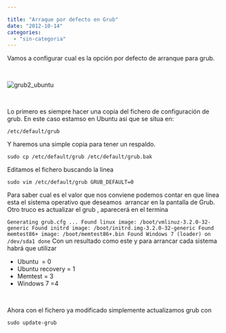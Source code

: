 ```yaml
---

title: "Arraque por defecto en Grub"
date: "2012-10-14"
categories: 
  - "sin-categoria"
---
```


Vamos a configurar cual es la opción por defecto de arranque para grub.

 

![grub2_ubuntu](images/8085979651_1e814334cf_z.jpg)

 

Lo primero es siempre hacer una copia del fichero de configuración de grub. En este caso estamso en Ubuntu asi que se situa en:

`/etc/default/grub`

Y haremos una simple copia para tener un respaldo.

```
sudo cp /etc/default/grub /etc/default/grub.bak 
```

Editamos el fichero buscando la linea

```
sudo vim /etc/default/grub GRUB_DEFAULT=0 
```

Para saber cual es el valor que nos conviene podemos contar en que linea esta el sistema operativo que deseamos  arrancar en la pantalla de Grub. Otro truco es actualizar el grub , aparecerá en el termina

`Generating grub.cfg ... Found linux image: /boot/vmlinuz-3.2.0-32-generic Found initrd image: /boot/initrd.img-3.2.0-32-generic Found memtest86+ image: /boot/memtest86+.bin Found Windows 7 (loader) on /dev/sda1 done` Con un resultado como este y para arrancar cada sistema habrá que utilizar

- Ubuntu  = 0
- Ubuntu recovery = 1
- Memtest = 3
- Windows 7 =4

 

Ahora con el fichero ya modificado simplemente actualizamos grub con 

`sudo update-grub`
